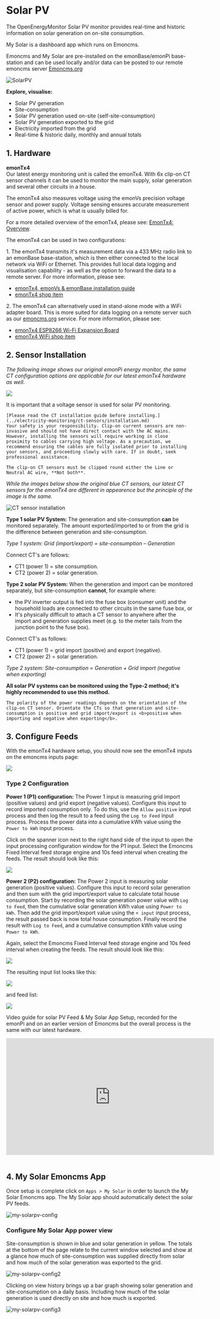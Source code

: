 # Solar PV

<!--<p><a class="btn pull-right" href="http://shop.openenergymonitor.com/emonpi-solar-pv-bundle/">View in Shop</a></p>-->

The OpenEnergyMonitor Solar PV monitor provides real-time and historic information on solar generation on on-site consumption.

My Solar is a dashboard app which runs on Emoncms.

Emoncms and My Solar are pre-installed on the emonBase/emonPi base-station and can be used locally and/or data can be posted to our remote emoncms server [Emoncms.org](https://emoncms.org)

![SolarPV](img/solar-pv/my-solar-pv.jpg)

**Explore, visualise:**

 - Solar PV generation
 - Site-consumption
 - Solar PV generation used on-site (self-site-consumption)
 - Solar PV generation exported to the grid
 - Electricity imported from the grid
 - Real-time & historic daily, monthly and annual totals

## 1. Hardware

**emonTx4**<br>
Our latest energy monitoring unit is called the emonTx4. With 6x clip-on CT sensor channels it can be used to monitor the main supply, solar generation and several other circuits in a house. 

The emonTx4 also measures voltage using the emonVs precision voltage sensor and power supply. Voltage sensing ensures accurate measurement of active power, which is what is usually billed for.

For a more detailed overview of the emonTx4, please see: [EmonTx4: Overview](../emontx4/overview.md).

The emonTx4 can be used in two configurations: 

1\. The emonTx4 transmits it's measurement data via a 433 MHz radio link to an emonBase base-station, which is then either connected to the local network via WiFi or Ethernet. This provides full local data logging and visualisation capability - as well as the option to forward the data to a remote server. For more information, please see:

- [emonTx4, emonVs & emonBase installation guide](../emontx4/emontx4_emonbase_install.md)
- [emonTx4 shop item](https://shop.openenergymonitor.com/6-channel-energy-monitoring-emontx-v4)

2\. The emonTx4 can alternatively used in stand-alone mode with a WiFi adapter board. This is more suited for data logging on a remote server such as our [emoncms.org](https://emoncms.org) service. For more information, please see:

- [emonTx4 ESP8266 Wi-Fi Expansion Board](https://docs.openenergymonitor.org/emontx4/expansion_boards.html#adafruit-esp8266-huzzah-wi-fi-expansion-board)
- [emonTx4 WiFi shop item](https://shop.openenergymonitor.com/emontx-v4-with-onboard-wifi/)

## 2. Sensor Installation

*The following image shows our original emonPi energy monitor, the same CT configuration options are applicable for our latest emonTx4 hardware as well.*

![](img/solar-pv/solar-pv-install.webp)

It is important that a voltage sensor is used for solar PV monitoring. 

```{warning}
[Please read the CT installation guide before installing.](../electricity-monitoring/ct-sensors/installation.md)
Your safety is your responsibility. Clip-on current sensors are non-invasive and should not have direct contact with the AC mains. However, installing the sensors will require working in close proximity to cables carrying high voltage. As a precaution, we recommend ensuring the cables are fully isolated prior to installing your sensors, and proceeding slowly with care. If in doubt, seek professional assistance.
```

```{note}
The clip-on CT sensors must be clipped round either the Line or Neutral AC wire, **Not both**.
```

*While the images below show the original blue CT sensors, our latest CT sensors for the emonTx4 are different in appearence but the principle of the image is the same.*

![CT sensor installation ](img/solar-pv/ctinstall.jpg)

<!-- ![emonPi Type 1 Solar PV](img/solar-pv/emonpi-type1-solarpv.png) -->

**Type 1 solar PV System:** The generation and site-consumption **can** be monitored separately. The amount exported/imported to or from the grid is the difference between generation and site-consumption.

*Type 1 system:  Grid (import/export) = site-consumption – Generation*

Connect CT's are follows: 

- CT1 (power 1) = site consumption.
- CT2 (power 2) = solar generation.

**Type 2 solar PV System:** When the generation and import can be monitored separately, but site-consumption **cannot**, for example where:

* the PV inverter output is fed into the fuse box (consumer unit) and the household loads are connected to other circuits in the same fuse box, or
* It's physically difficult to attach a CT sensor to anywhere after the import and generation supplies meet (e.g. to the meter tails from the junction point to the fuse box).

Connect CT's as follows:

- CT1 (power 1) = grid import (positive) and export (negative).
- CT2 (power 2) = solar generation.

*Type 2 system:  Site-consumption = Generation + Grid import (negative when exporting)*

**All solar PV systems can be monitored using the Type-2 method; it's highly recommended to use this method.**

```{note}
The polarity of the power readings depends on the orientation of the clip-on CT sensor. Orientate the CTs so that generation and site-consumption is positive and grid import/export is <b>positive when importing and negative when exporting</b>.
```

## 3. Configure Feeds

With the emonTx4 hardware setup, you should now see the emonTx4 inputs on the emoncms inputs page:

![](img/solar-pv/emontx4_inputs.png)

### Type 2 Configuration

**Power 1 (P1) configuration:** The Power 1 input is measuring grid import (positive values) and grid export (negative values). Configure this input to record imported consumption only. To do this, use the `Allow positive` input process and then log the result to a feed using the `Log to Feed` input process. Process the power data into a cumulative kWh value using the `Power to kWh` input process.

Click on the spanner icon next to the right hand side of the input to open the input processing configuration window for the P1 input. Select the Emoncms Fixed Interval feed storage engine and 10s feed interval when creating the feeds. The result should look like this:

![](img/solar-pv/emonTx4_type2_P1.png)

**Power 2 (P2) configuration:** The Power 2 input is measuring solar generation (positive values). Configure this input to record solar generation and then sum with the grid import/export value to calculate total house consumption. Start by recording the solar generation power value with `Log to Feed`, then the cumulative solar generation kWh value using `Power to kWh`. Then add the grid import/export value using the `+ input` input process, the result passed back is now total house consumption. Finally record the result with `Log to Feed`, and a cumulative consumption kWh value using `Power to kWh`.

Again, select the Emoncms Fixed Interval feed storage engine and 10s feed interval when creating the feeds. The result should look like this:

![](img/solar-pv/emonTx4_type2_P2.png)

The resulting input list looks like this:

![](img/solar-pv/emontx4_type2_summary.png)

and feed list:

![](img/solar-pv/emonTx4_feeds.png)

Video guide for solar PV Feed & My Solar App Setup, recorded for the emonPi and on an earlier version of Emoncms but the overall process is the same with our latest hardware.

<div class='videoWrapper'>
<iframe width="560" height="315" src="https://www.youtube.com/embed/Nc6YSWqqxkA" frameborder="0" allowfullscreen></iframe>
</div>
<br>

## 4. My Solar Emoncms App

Once setup is complete click on `Apps > My Solar` in order to launch the My Solar Emoncms app. The My Solar app should automatically detect the solar PV feeds.

![my-solarpv-config](img/solar-pv/my-solarpv-config.png)

### Configure My Solar App power view

Site-consumption is shown in blue and solar generation in yellow. The totals at the bottom of the page relate to the current window selected and show at a glance how much of site-consumption was supplied directly from solar and how much of the solar generation was exported to the grid.

![my-solarpv-config2](img/solar-pv//my-solarpv1.png)

Clicking on view history brings up a bar graph showing solar generation and site-consumption on a daily basis. Including how much of the solar generation is used directly on site and how much is exported.

![my-solarpv-config3](img/solar-pv//my-solar-pv2.png)
